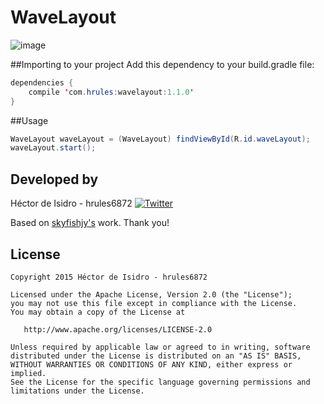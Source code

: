 WaveLayout
=====
![image](demo.gif)

##Importing to your project
Add this dependency to your build.gradle file:
```java
dependencies {
    compile 'com.hrules:wavelayout:1.1.0'
}
```
##Usage
```java
WaveLayout waveLayout = (WaveLayout) findViewById(R.id.waveLayout);
waveLayout.start();
```

Developed by
-------
Héctor de Isidro - hrules6872 [![Twitter](http://img.shields.io/badge/contact-@hector6872-blue.svg?style=flat)](http://twitter.com/hector6872)

Based on [skyfishjy's](https://github.com/skyfishjy/android-ripple-background) work. Thank you!

License
-------
    Copyright 2015 Héctor de Isidro - hrules6872

    Licensed under the Apache License, Version 2.0 (the "License");
    you may not use this file except in compliance with the License.
    You may obtain a copy of the License at

       http://www.apache.org/licenses/LICENSE-2.0

    Unless required by applicable law or agreed to in writing, software
    distributed under the License is distributed on an "AS IS" BASIS,
    WITHOUT WARRANTIES OR CONDITIONS OF ANY KIND, either express or implied.
    See the License for the specific language governing permissions and
    limitations under the License.

